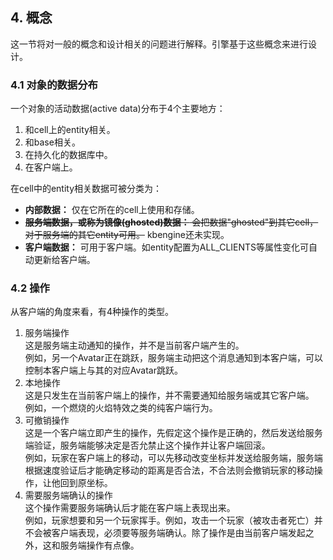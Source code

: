 ## 4. 概念
  这一节将对一般的概念和设计相关的问题进行解释。引擎基于这些概念来进行设计。
### 4.1 对象的数据分布
  一个对象的活动数据(active data)分布于4个主要地方：  

  1. 和cell上的entity相关。  
  2. 和base相关。  
  3. 在持久化的数据库中。  
  4. 在客户端上。  

  在cell中的entity相关数据可被分类为：  

  * **内部数据：** 仅在它所在的cell上使用和存储。
  * ~~**服务端数据，或称为镜像(ghosted)数据：** 会把数据"ghosted"到其它cell，对于服务端的其它entity可用。~~ kbengine还未实现。
  * **客户端数据：** 可用于客户端。如entity配置为ALL_CLIENTS等属性变化可自动更新给客户端。
### 4.2 操作
  从客户端的角度来看，有4种操作的类型。  

  1. 服务端操作  
    这是服务端主动通知的操作，并不是当前客户端产生的。  
    例如，另一个Avatar正在跳跃，服务端主动把这个消息通知到本客户端，可以控制本客户端上与其的对应Avatar跳跃。
  2. 本地操作  
    这是只发生在当前客户端上的操作，并不需要通知给服务端或其它客户端。  
    例如，一个燃烧的火焰特效之类的纯客户端行为。
  3. 可撤销操作  
    这是一个客户端立即产生的操作，先假定这个操作是正确的，然后发送给服务端验证，服务端能够决定是否允禁止这个操作并让客户端回滚。  
    例如，玩家在客户端上的移动，可以先移动改变坐标并发送给服务端，服务端根据速度验证后才能确定移动的距离是否合法，不合法则会撤销玩家的移动操作，让他回到原坐标。
  4. 需要服务端确认的操作  
    这个操作需要服务端确认后才能在客户端上表现出来。  
    例如，玩家想要和另一个玩家挥手。例如，攻击一个玩家（被攻击者死亡）并不会被客户端表现，必须要等服务端确认。除了操作是由当前客户端发起之外，这和服务端操作有点像。

